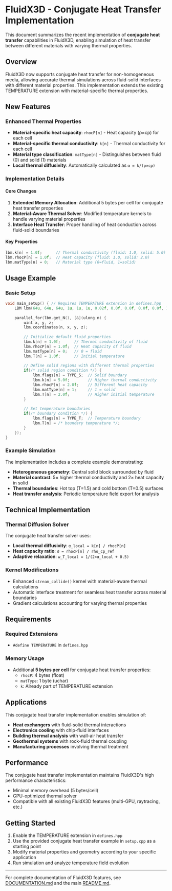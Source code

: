 # FluidX3D - Conjugate Heat Transfer Implementation

This document summarizes the recent implementation of **conjugate heat transfer** capabilities in FluidX3D, enabling simulation of heat transfer between different materials with varying thermal properties.

## Overview

FluidX3D now supports conjugate heat transfer for non-homogeneous media, allowing accurate thermal simulations across fluid-solid interfaces with different material properties. This implementation extends the existing TEMPERATURE extension with material-specific thermal properties.

## New Features

### Enhanced Thermal Properties
- **Material-specific heat capacity**: `rhocP[n]` - Heat capacity (ρ×cp) for each cell
- **Material-specific thermal conductivity**: `k[n]` - Thermal conductivity for each cell  
- **Material type classification**: `matType[n]` - Distinguishes between fluid (0) and solid (1) materials
- **Local thermal diffusivity**: Automatically calculated as `α = k/(ρ×cp)`

### Implementation Details

#### Core Changes
1. **Extended Memory Allocation**: Additional 5 bytes per cell for conjugate heat transfer properties
2. **Material-Aware Thermal Solver**: Modified temperature kernels to handle varying material properties
3. **Interface Heat Transfer**: Proper handling of heat conduction across fluid-solid boundaries

#### Key Properties
```cpp
lbm.k[n] = 1.0f;      // Thermal conductivity (fluid: 1.0, solid: 5.0)
lbm.rhocP[n] = 1.0f;  // Heat capacity (fluid: 1.0, solid: 2.0)
lbm.matType[n] = 0;   // Material type (0=fluid, 1=solid)
```

## Usage Example

### Basic Setup
```cpp
void main_setup() { // Requires TEMPERATURE extension in defines.hpp
    LBM lbm(64u, 64u, 64u, 1u, 1u, 1u, 0.02f, 0.0f, 0.0f, 0.0f, 0.0f, 1.0f, 1.0f);
    
    parallel_for(lbm.get_N(), [&](ulong n) {
        uint x, y, z;
        lbm.coordinates(n, x, y, z);
        
        // Initialize default fluid properties
        lbm.k[n] = 1.0f;      // Thermal conductivity of fluid
        lbm.rhocP[n] = 1.0f;  // Heat capacity of fluid
        lbm.matType[n] = 0;   // 0 = fluid
        lbm.T[n] = 1.0f;      // Initial temperature
        
        // Define solid regions with different thermal properties
        if(/* solid region condition */) {
            lbm.flags[n] = TYPE_S;  // Solid boundary
            lbm.k[n] = 5.0f;        // Higher thermal conductivity
            lbm.rhocP[n] = 2.0f;    // Different heat capacity
            lbm.matType[n] = 1;     // 1 = solid
            lbm.T[n] = 2.0f;        // Higher initial temperature
        }
        
        // Set temperature boundaries
        if(/* boundary condition */) {
            lbm.flags[n] = TYPE_T;  // Temperature boundary
            lbm.T[n] = /* boundary temperature */;
        }
    });
}
```

### Example Simulation
The implementation includes a complete example demonstrating:
- **Heterogeneous geometry**: Central solid block surrounded by fluid
- **Material contrast**: 5× higher thermal conductivity and 2× heat capacity in solid
- **Thermal boundaries**: Hot top (T=1.5) and cold bottom (T=0.5) surfaces
- **Heat transfer analysis**: Periodic temperature field export for analysis

## Technical Implementation

### Thermal Diffusion Solver
The conjugate heat transfer solver uses:
- **Local thermal diffusivity**: `α_local = k[n] / rhocP[n]`
- **Heat capacity ratio**: `σ = rhocP[n] / rho_cp_ref`
- **Adaptive relaxation**: `w_T_local = 1/(2×α_local + 0.5)`

### Kernel Modifications
- Enhanced `stream_collide()` kernel with material-aware thermal calculations
- Automatic interface treatment for seamless heat transfer across material boundaries
- Gradient calculations accounting for varying thermal properties

## Requirements

### Required Extensions
- `#define TEMPERATURE` in `defines.hpp`

### Memory Usage
- Additional **5 bytes per cell** for conjugate heat transfer properties:
  - `rhocP`: 4 bytes (float)
  - `matType`: 1 byte (uchar)
  - `k`: Already part of TEMPERATURE extension

## Applications

This conjugate heat transfer implementation enables simulation of:
- **Heat exchangers** with fluid-solid thermal interactions
- **Electronics cooling** with chip-fluid interfaces  
- **Building thermal analysis** with wall-air heat transfer
- **Geothermal systems** with rock-fluid thermal coupling
- **Manufacturing processes** involving thermal treatment

## Performance

The conjugate heat transfer implementation maintains FluidX3D's high performance characteristics:
- Minimal memory overhead (5 bytes/cell)
- GPU-optimized thermal solver
- Compatible with all existing FluidX3D features (multi-GPU, raytracing, etc.)

## Getting Started

1. Enable the TEMPERATURE extension in `defines.hpp`
2. Use the provided conjugate heat transfer example in `setup.cpp` as a starting point
3. Modify material properties and geometry according to your specific application
4. Run simulation and analyze temperature field evolution

---

For complete documentation of FluidX3D features, see [DOCUMENTATION.md](DOCUMENTATION.md) and the main [README.md](README.md).